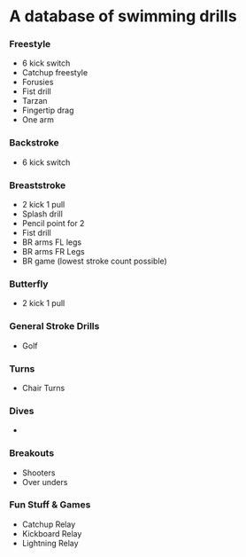 # A database of swimming drills

### Freestyle
* 6 kick switch
* Catchup freestyle
* Forusies
* Fist drill
* Tarzan
* Fingertip drag
* One arm

### Backstroke
* 6 kick switch

### Breaststroke
* 2 kick 1 pull
* Splash drill
* Pencil point for 2
* Fist drill
* BR arms FL legs
* BR arms FR Legs
* BR game (lowest stroke count possible)

### Butterfly
* 2 kick 1 pull

### General Stroke Drills
* Golf


### Turns
* Chair Turns

### Dives
* 

### Breakouts
* Shooters
* Over unders

### Fun Stuff & Games
* Catchup Relay
* Kickboard Relay 
* Lightning Relay